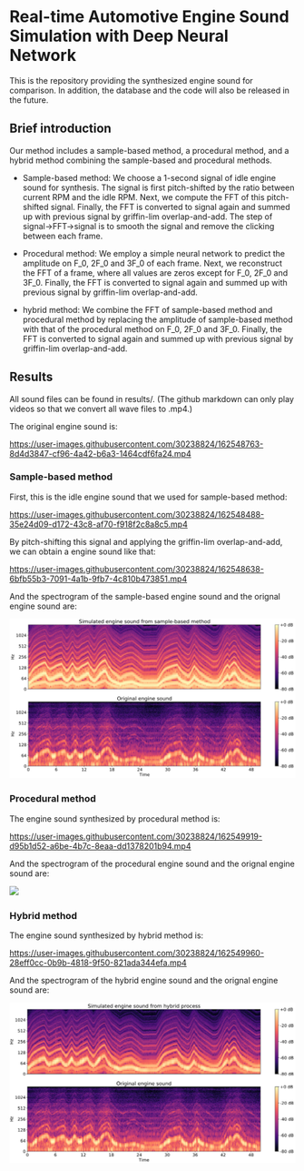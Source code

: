 # Real-time Automotive Engine Sound Simulation with Deep Neural Network

This is the repository providing the synthesized engine sound for comparison. In addition, the database and the code will also be released in the future. 


## Brief introduction

Our method includes a sample-based method, a procedural method, and a hybrid method combining the sample-based and procedural methods. 
* Sample-based method: We choose a 1-second signal of idle engine sound for synthesis. The signal is first pitch-shifted by the ratio between current RPM and the idle RPM. Next, we compute the FFT of this pitch-shifted signal. Finally, the FFT is converted to signal again and summed up with previous signal by griffin-lim overlap-and-add. The step of signal&rarr;FFT&rarr;signal is to smooth the signal and remove the clicking between each frame.

* Procedural method: We employ a simple neural network to predict the amplitude on F_0, 2F_0 and 3F_0 of each frame. Next, we reconstruct the FFT of a frame, where all values are zeros except for F_0, 2F_0 and 3F_0. Finally, the FFT is converted to signal again and summed up with previous signal by griffin-lim overlap-and-add.

* hybrid method: We combine the FFT of sample-based method and procedural method by replacing the amplitude of sample-based method with that of the procedural method on F_0, 2F_0 and 3F_0. Finally, the FFT is converted to signal again and summed up with previous signal by griffin-lim overlap-and-add.

## Results

All sound files can be found in results/. (The github markdown can only play videos so that we convert all wave files to .mp4.)

The original engine sound is: 

https://user-images.githubusercontent.com/30238824/162548763-8d4d3847-cf96-4a42-b6a3-1464cdf6fa24.mp4

### Sample-based method

First, this is the idle engine sound that we used for sample-based method: 

https://user-images.githubusercontent.com/30238824/162548488-35e24d09-d172-43c8-af70-f918f2c8a8c5.mp4

By pitch-shifting this signal and applying the griffin-lim overlap-and-add, we can obtain a engine sound like that:

https://user-images.githubusercontent.com/30238824/162548638-6bfb55b3-7091-4a1b-9fb7-4c810b473851.mp4

And the spectrogram of the sample-based engine sound and the orignal engine sound are: 

![](results/sample_based.png)

### Procedural method

The engine sound synthesized by procedural method is:

https://user-images.githubusercontent.com/30238824/162549919-d95b1d52-a6be-4b7c-8eaa-dd1378201b94.mp4

And the spectrogram of the procedural engine sound and the orignal engine sound are: 

![](results/procedural.png)

### Hybrid method

The engine sound synthesized by hybrid method is:

https://user-images.githubusercontent.com/30238824/162549960-28eff0cc-0b9b-4818-9f50-821ada344efa.mp4

And the spectrogram of the hybrid engine sound and the orignal engine sound are: 

![](results/hybrid.png)

